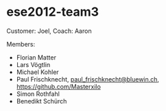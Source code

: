 ese2012-team3
=============
Customer: Joel, Coach: Aaron

Members:
* Florian Matter
* Lars Vögtlin
* Michael Kohler
* Paul Frischknecht, paul_frischknecht@bluewin.ch, https://github.com/Masterxilo
* Simon Rothfahl
* Benedikt Schürch